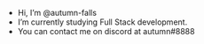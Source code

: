 - Hi, I’m @autumn-falls
- I’m currently studying Full Stack development.
- You can contact me on discord at autumn#8888
